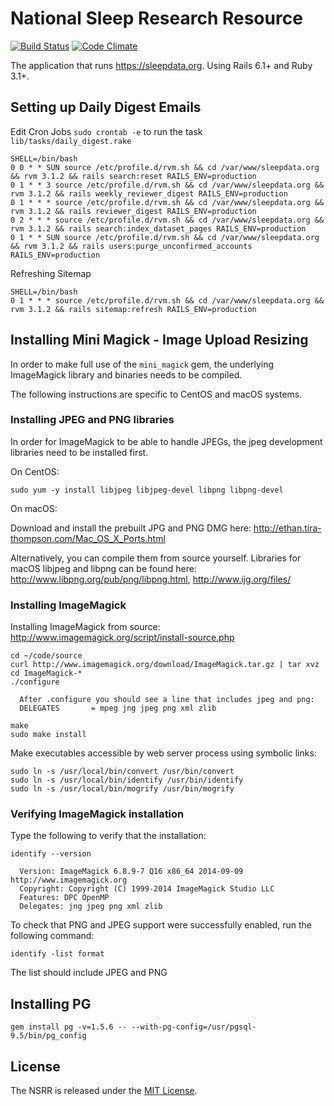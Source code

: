 National Sleep Research Resource
================================

[![Build Status](https://app.travis-ci.com/nsrr/sleepdata.org.svg?branch=main)](https://app.travis-ci.com/github/nsrr/sleepdata.org)
[![Code Climate](https://codeclimate.com/github/nsrr/sleepdata.org/badges/gpa.svg)](https://codeclimate.com/github/nsrr/sleepdata.org)

The application that runs https://sleepdata.org. Using Rails 6.1+ and Ruby 3.1+.


## Setting up Daily Digest Emails

Edit Cron Jobs `sudo crontab -e` to run the task `lib/tasks/daily_digest.rake`

```
SHELL=/bin/bash
0 0 * * SUN source /etc/profile.d/rvm.sh && cd /var/www/sleepdata.org && rvm 3.1.2 && rails search:reset RAILS_ENV=production
0 1 * * 3 source /etc/profile.d/rvm.sh && cd /var/www/sleepdata.org && rvm 3.1.2 && rails weekly_reviewer_digest RAILS_ENV=production
0 1 * * * source /etc/profile.d/rvm.sh && cd /var/www/sleepdata.org && rvm 3.1.2 && rails reviewer_digest RAILS_ENV=production
0 2 * * * source /etc/profile.d/rvm.sh && cd /var/www/sleepdata.org && rvm 3.1.2 && rails search:index_dataset_pages RAILS_ENV=production
0 1 * * SUN source /etc/profile.d/rvm.sh && cd /var/www/sleepdata.org && rvm 3.1.2 && rails users:purge_unconfirmed_accounts RAILS_ENV=production
```

Refreshing Sitemap

```
SHELL=/bin/bash
0 1 * * * source /etc/profile.d/rvm.sh && cd /var/www/sleepdata.org && rvm 3.1.2 && rails sitemap:refresh RAILS_ENV=production
```

## Installing Mini Magick - Image Upload Resizing

In order to make full use of the `mini_magick` gem, the underlying ImageMagick
library and binaries needs to be compiled.

The following instructions are specific to CentOS and macOS systems.

### Installing JPEG and PNG libraries

In order for ImageMagick to be able to handle JPEGs, the jpeg development
libraries need to be installed first.

On CentOS:

```
sudo yum -y install libjpeg libjpeg-devel libpng libpng-devel
```

On macOS:

Download and install the prebuilt JPG and PNG DMG here:
http://ethan.tira-thompson.com/Mac_OS_X_Ports.html

Alternatively, you can compile them from source yourself. Libraries for macOS
libjpeg and libpng can be found here: http://www.libpng.org/pub/png/libpng.html,
http://www.ijg.org/files/


### Installing ImageMagick

Installing ImageMagick from source:
http://www.imagemagick.org/script/install-source.php

```
cd ~/code/source
curl http://www.imagemagick.org/download/ImageMagick.tar.gz | tar xvz
cd ImageMagick-*
./configure

  After .configure you should see a line that includes jpeg and png:
  DELEGATES       = mpeg jng jpeg png xml zlib

make
sudo make install
```

Make executables accessible by web server process using symbolic links:

```
sudo ln -s /usr/local/bin/convert /usr/bin/convert
sudo ln -s /usr/local/bin/identify /usr/bin/identify
sudo ln -s /usr/local/bin/mogrify /usr/bin/mogrify
```

### Verifying ImageMagick installation

Type the following to verify that the installation:

```
identify --version

  Version: ImageMagick 6.8.9-7 Q16 x86_64 2014-09-09 http://www.imagemagick.org
  Copyright: Copyright (C) 1999-2014 ImageMagick Studio LLC
  Features: DPC OpenMP
  Delegates: jng jpeg png xml zlib
```

To check that PNG and JPEG support were successfully enabled, run the following
command:

```
identify -list format
```

The list should include JPEG and PNG


## Installing PG

```
gem install pg -v=1.5.6 -- --with-pg-config=/usr/pgsql-9.5/bin/pg_config
```

## License

The NSRR is released under the
[MIT License](http://www.opensource.org/licenses/MIT).
